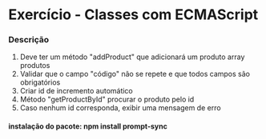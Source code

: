 # Exercício - Classes com ECMAScript
### Descrição
1. Deve ter um método "addProduct" que adicionará um produto array produtos
2. Validar que o campo "código" não se repete e que todos campos são obrigatórios
3. Criar id de incremento automático
4. Método "getProductById" procurar o produto pelo id
5. Caso nenhum id corresponda, exibir uma mensagem de erro

#### **instalação do pacote: npm install prompt-sync**